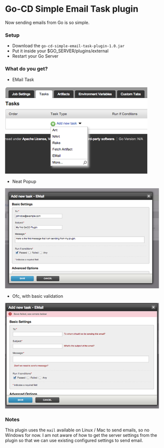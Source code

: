 # Go-CD Simple Email Task plugin

Now sending emails from Go is so simple. 

### Setup 
- Download the `go-cd-simple-email-task-plugin-1.0.jar` 
- Put it inside your $GO_SERVER/plugins/external
- Restart your Go Server

### What do you get?

- EMail Task

![EMail Task Dropdown](https://raw.githubusercontent.com/ashwanthkumar/go-cd-simple-email-task-plugin/master/assets/email_task_dropdown.png)

- Neat Popup

![EMail Task Popup](https://github.com/ashwanthkumar/go-cd-simple-email-task-plugin/raw/master/assets/email_task_popup.png)

- Ofc, with basic validation

![EMail Popup Validation](https://raw.githubusercontent.com/ashwanthkumar/go-cd-simple-email-task-plugin/master/assets/email_task_validation.png)


### Notes

This plugin uses the `mail` available on Linux / Mac to send emails, so no Windows for now. I am not aware of how to get the server settings from the plugin so that we can use existing configured settings to send email.   